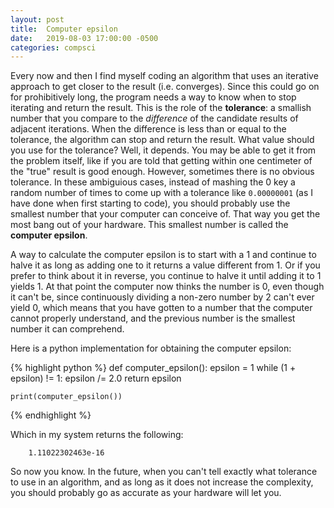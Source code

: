 ```yaml
---
layout: post
title:  Computer epsilon
date:   2019-08-03 17:00:00 -0500
categories: compsci
---
```


Every now and then I find myself coding an algorithm that uses an
iterative approach to get closer to the result (i.e. converges). Since
this could go on for prohibitively long, the program needs a way to
know when to stop iterating and return the result. This is the role of
the **tolerance**: a smallish number that you compare to the
*difference* of the candidate results of adjacent iterations. When the
difference is less than or equal to the tolerance, the algorithm can
stop and return the result. What value should you use for the
tolerance? Well, it depends. You may be able to get it from the
problem itself, like if you are told that getting within one
centimeter of the "true" result is good enough. However, sometimes
there is no obvious tolerance. In these ambiguious cases, instead of
mashing the 0 key a random number of times to come up with a tolerance
like `0.00000001` (as I have done when first starting to code), you
should probably use the smallest number that your computer can
conceive of. That way you get the most bang out of your hardware. This
smallest number is called the **computer epsilon**.

A way to calculate the computer epsilon is to start with a 1 and
continue to halve it as long as adding one to it returns a value
different from 1. Or if you prefer to think about it in reverse, you
continue to halve it until adding it to 1 yields 1. At that point the
computer now thinks the number is 0, even though it can't be, since
continuously dividing a non-zero number by 2 can't ever yield 0, which
means that you have gotten to a number that the computer cannot
properly understand, and the previous number is the smallest number it
can comprehend.

Here is a python implementation for obtaining the computer epsilon:

{% highlight python %}
    def computer_epsilon():
        epsilon = 1
        while (1 + epsilon) != 1:
            epsilon /= 2.0
        return epsilon
    
    print(computer_epsilon())
{% endhighlight %}

Which in my system returns the following:

```
    1.11022302463e-16
```

So now you know. In the future, when you can't tell exactly what
tolerance to use in an algorithm, and as long as it does not increase
the complexity, you should probably go as accurate as your hardware
will let you.
